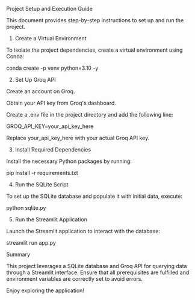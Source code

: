 Project Setup and Execution Guide

This document provides step-by-step instructions to set up and run the project.

1. Create a Virtual Environment

To isolate the project dependencies, create a virtual environment using Conda:

conda create -p venv python=3.10 -y

2. Set Up Groq API

Create an account on Groq.

Obtain your API key from Groq's dashboard.

Create a .env file in the project directory and add the following line:

GROQ_API_KEY=your_api_key_here

Replace your_api_key_here with your actual Groq API key.

3. Install Required Dependencies

Install the necessary Python packages by running:

pip install -r requirements.txt

4. Run the SQLite Script

To set up the SQLite database and populate it with initial data, execute:

python sqlite.py

5. Run the Streamlit Application

Launch the Streamlit application to interact with the database:

streamlit run app.py

Summary

This project leverages a SQLite database and Groq API for querying data through a Streamlit interface. Ensure that all prerequisites are fulfilled and environment variables are correctly set to avoid errors.

Enjoy exploring the application!
